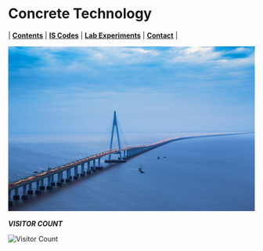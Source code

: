 # Concrete Technology

| **[Contents](Contents/Content.md)** | **[IS Codes](Contents/Codes.md)** | **[Lab Experiments](Contents/Experiments.md)** | **[Contact](Contents/Contact.md)** |  

![Bridge](Contents/Images/1Bridge.jpg)

***VISITOR COUNT***

![Visitor Count](https://profile-counter.glitch.me/gndec-yjs/count.svg)
